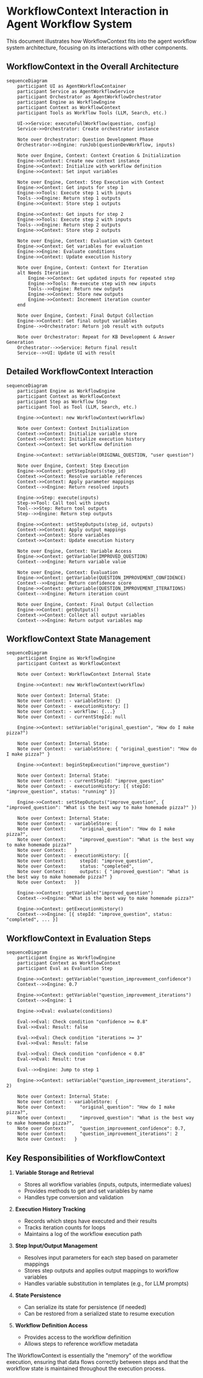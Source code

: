# WorkflowContext Interaction in Agent Workflow System

This document illustrates how WorkflowContext fits into the agent workflow system architecture, focusing on its interactions with other components.

## WorkflowContext in the Overall Architecture

```mermaid
sequenceDiagram
    participant UI as AgentWorkflowContainer
    participant Service as AgentWorkflowService
    participant Orchestrator as AgentWorkflowOrchestrator
    participant Engine as WorkflowEngine
    participant Context as WorkflowContext
    participant Tools as Workflow Tools (LLM, Search, etc.)

    UI->>Service: executeFullWorkflow(question, config)
    Service->>Orchestrator: Create orchestrator instance
    
    Note over Orchestrator: Question Development Phase
    Orchestrator->>Engine: runJob(questionDevWorkflow, inputs)
    
    Note over Engine, Context: Context Creation & Initialization
    Engine->>Context: Create new context instance
    Engine->>Context: Initialize with workflow definition
    Engine->>Context: Set input variables
    
    Note over Engine, Context: Step Execution with Context
    Engine->>Context: Get inputs for step 1
    Engine->>Tools: Execute step 1 with inputs
    Tools-->>Engine: Return step 1 outputs
    Engine->>Context: Store step 1 outputs
    
    Engine->>Context: Get inputs for step 2
    Engine->>Tools: Execute step 2 with inputs
    Tools-->>Engine: Return step 2 outputs
    Engine->>Context: Store step 2 outputs
    
    Note over Engine, Context: Evaluation with Context
    Engine->>Context: Get variables for evaluation
    Engine->>Engine: Evaluate conditions
    Engine->>Context: Update execution history
    
    Note over Engine, Context: Context for Iteration
    alt Needs Iteration
        Engine->>Context: Get updated inputs for repeated step
        Engine->>Tools: Re-execute step with new inputs
        Tools-->>Engine: Return new outputs
        Engine->>Context: Store new outputs
        Engine->>Context: Increment iteration counter
    end
    
    Note over Engine, Context: Final Output Collection
    Engine->>Context: Get final output variables
    Engine-->>Orchestrator: Return job result with outputs
    
    Note over Orchestrator: Repeat for KB Development & Answer Generation
    Orchestrator-->>Service: Return final result
    Service-->>UI: Update UI with result
```

## Detailed WorkflowContext Interaction

```mermaid
sequenceDiagram
    participant Engine as WorkflowEngine
    participant Context as WorkflowContext
    participant Step as Workflow Step
    participant Tool as Tool (LLM, Search, etc.)
    
    Engine->>Context: new WorkflowContext(workflow)
    
    Note over Context: Context Initialization
    Context->>Context: Initialize variable store
    Context->>Context: Initialize execution history
    Context->>Context: Set workflow definition
    
    Engine->>Context: setVariable(ORIGINAL_QUESTION, "user question")
    
    Note over Engine, Context: Step Execution
    Engine->>Context: getStepInputs(step_id)
    Context->>Context: Resolve variable references
    Context->>Context: Apply parameter mappings
    Context-->>Engine: Return resolved inputs
    
    Engine->>Step: execute(inputs)
    Step->>Tool: Call tool with inputs
    Tool-->>Step: Return tool outputs
    Step-->>Engine: Return step outputs
    
    Engine->>Context: setStepOutputs(step_id, outputs)
    Context->>Context: Apply output mappings
    Context->>Context: Store variables
    Context->>Context: Update execution history
    
    Note over Engine, Context: Variable Access
    Engine->>Context: getVariable(IMPROVED_QUESTION)
    Context-->>Engine: Return variable value
    
    Note over Engine, Context: Evaluation
    Engine->>Context: getVariable(QUESTION_IMPROVEMENT_CONFIDENCE)
    Context-->>Engine: Return confidence score
    Engine->>Context: getVariable(QUESTION_IMPROVEMENT_ITERATIONS)
    Context-->>Engine: Return iteration count
    
    Note over Engine, Context: Final Output Collection
    Engine->>Context: getOutputs()
    Context->>Context: Collect all output variables
    Context-->>Engine: Return output variables map
```

## WorkflowContext State Management

```mermaid
sequenceDiagram
    participant Engine as WorkflowEngine
    participant Context as WorkflowContext
    
    Note over Context: WorkflowContext Internal State
    
    Engine->>Context: new WorkflowContext(workflow)
    
    Note over Context: Internal State:
    Note over Context: - variableStore: {}
    Note over Context: - executionHistory: []
    Note over Context: - workflow: {...}
    Note over Context: - currentStepId: null
    
    Engine->>Context: setVariable("original_question", "How do I make pizza?")
    
    Note over Context: Internal State:
    Note over Context: - variableStore: { "original_question": "How do I make pizza?" }
    
    Engine->>Context: beginStepExecution("improve_question")
    
    Note over Context: Internal State:
    Note over Context: - currentStepId: "improve_question"
    Note over Context: - executionHistory: [{ stepId: "improve_question", status: "running" }]
    
    Engine->>Context: setStepOutputs("improve_question", { "improved_question": "What is the best way to make homemade pizza?" })
    
    Note over Context: Internal State:
    Note over Context: - variableStore: { 
    Note over Context:     "original_question": "How do I make pizza?",
    Note over Context:     "improved_question": "What is the best way to make homemade pizza?"
    Note over Context:   }
    Note over Context: - executionHistory: [{ 
    Note over Context:     stepId: "improve_question", 
    Note over Context:     status: "completed",
    Note over Context:     outputs: { "improved_question": "What is the best way to make homemade pizza?" }
    Note over Context:   }]
    
    Engine->>Context: getVariable("improved_question")
    Context-->>Engine: "What is the best way to make homemade pizza?"
    
    Engine->>Context: getExecutionHistory()
    Context-->>Engine: [{ stepId: "improve_question", status: "completed", ... }]
```

## WorkflowContext in Evaluation Steps

```mermaid
sequenceDiagram
    participant Engine as WorkflowEngine
    participant Context as WorkflowContext
    participant Eval as Evaluation Step
    
    Engine->>Context: getVariable("question_improvement_confidence")
    Context-->>Engine: 0.7
    
    Engine->>Context: getVariable("question_improvement_iterations")
    Context-->>Engine: 1
    
    Engine->>Eval: evaluate(conditions)
    
    Eval->>Eval: Check condition "confidence >= 0.8"
    Eval->>Eval: Result: false
    
    Eval->>Eval: Check condition "iterations >= 3"
    Eval->>Eval: Result: false
    
    Eval->>Eval: Check condition "confidence < 0.8"
    Eval->>Eval: Result: true
    
    Eval-->>Engine: Jump to step 1
    
    Engine->>Context: setVariable("question_improvement_iterations", 2)
    
    Note over Context: Internal State:
    Note over Context: - variableStore: { 
    Note over Context:     "original_question": "How do I make pizza?",
    Note over Context:     "improved_question": "What is the best way to make homemade pizza?",
    Note over Context:     "question_improvement_confidence": 0.7,
    Note over Context:     "question_improvement_iterations": 2
    Note over Context:   }
```

## Key Responsibilities of WorkflowContext

1. **Variable Storage and Retrieval**
   - Stores all workflow variables (inputs, outputs, intermediate values)
   - Provides methods to get and set variables by name
   - Handles type conversion and validation

2. **Execution History Tracking**
   - Records which steps have executed and their results
   - Tracks iteration counts for loops
   - Maintains a log of the workflow execution path

3. **Step Input/Output Management**
   - Resolves input parameters for each step based on parameter mappings
   - Stores step outputs and applies output mappings to workflow variables
   - Handles variable substitution in templates (e.g., for LLM prompts)

4. **State Persistence**
   - Can serialize its state for persistence (if needed)
   - Can be restored from a serialized state to resume execution

5. **Workflow Definition Access**
   - Provides access to the workflow definition
   - Allows steps to reference workflow metadata

The WorkflowContext is essentially the "memory" of the workflow execution, ensuring that data flows correctly between steps and that the workflow state is maintained throughout the execution process. 